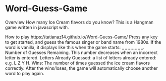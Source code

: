 # Word-Guess-Game
Overview
How many Ice Cream flavors do you know? This is a Hangman game written in javascript with.

How to play
https://tatianaz14.github.io/Word-Guess-Game/
Press any key to get started, and guess the famous singer or band name from 1980s.
If the word is vanilla, it displays like this when the game starts: _ _ _ _ _ _ _.
Number of Guesses Remaining. This number decreases when an incorrect letter is entered.
Letters Already Guessed: a list of letters already entered: e.g. L Z Y H.
Wins: The number of times guessed the ice cream flavors correctly.
After the wins/loses, the game will automatically choose another word to play again.
